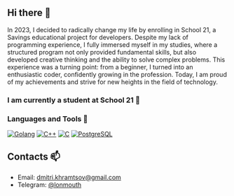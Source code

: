 ## Hi there 👋

In 2023, I decided to radically change my life by enrolling in School 21, a Savings educational project for developers. Despite my lack of programming experience, I fully immersed myself in my studies, where a structured program not only provided fundamental skills, but also developed creative thinking and the ability to solve complex problems. This experience was a turning point: from a beginner, I turned into an enthusiastic coder, confidently growing in the profession. Today, I am proud of my achievements and strive for new heights in the field of technology.

### I am currently a student at School 21 🌱

### Languages and Tools 🔭
[![Golang](https://img.shields.io/badge/Go-00ADD8?style=for-the-badge&logo=go&logoColor=white&labelColor=00ADD8)](https://golang.org/)
[![C++](https://img.shields.io/badge/C++-00599C?style=for-the-badge&logo=cplusplus&logoColor=white&labelColor=00599C)](https://isocpp.org/)
[![C](https://img.shields.io/badge/C-00599C?style=for-the-badge&logo=c&logoColor=white&labelColor=00599C)](https://www.gnu.org/software/gnu-c-manual/)
[![PostgreSQL](https://img.shields.io/badge/PostgreSQL-336791?style=for-the-badge&logo=postgresql&logoColor=white&labelColor=336791)](https://www.postgresql.org/)

## Contacts 📫
* Email: dmitri.khramtsov@gmail.com
* Telegram: [@lonmouth](https://t.me/lonmouth)

<!--
**Dmitrii-Khramtsov/Dmitrii-Khramtsov** is a ✨ _special_ ✨ repository because its `README.md` (this file) appears on your GitHub profile.

Here are some ideas to get you started:

- 🔭 I’m currently working on ...
- 🌱 I’m currently learning ...
- 👯 I’m looking to collaborate on ...
- 🤔 I’m looking for help with ...
- 💬 Ask me about ...
- 📫 How to reach me: ...
- 😄 Pronouns: ...
- ⚡ Fun fact: ...
-->
